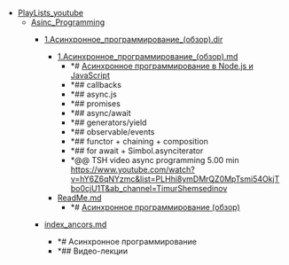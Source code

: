 - <a href = "F:\Node_projects\Node_Way\Education\TSH_video\PlayLists_youtube\cat.PlayLists_youtube\dir.PlayLists_youtube.md">PlayLists_youtube</a>
    - <a href = "F:\Node_projects\Node_Way\Education\TSH_video\PlayLists_youtube\Asinc_Programming\cat.Asinc_Programming\dir.Asinc_Programming.md">Asinc_Programming</a>
        - <a href = "F:\Node_projects\Node_Way\Education\TSH_video\PlayLists_youtube\Asinc_Programming\1.Асинхронное_программирование_(обзор).dir\cat.1.Асинхронное_программирование_(обзор).dir\dir.1.Асинхронное_программирование_(обзор).dir.md">1.Асинхронное_программирование_(обзор).dir</a>
            - <a href = "F:\Node_projects\Node_Way\Education\TSH_video\PlayLists_youtube\Asinc_Programming\1.Асинхронное_программирование_(обзор).dir\1.Асинхронное_программирование_(обзор).md">1.Асинхронное_программирование_(обзор).md</a>
                - *# [Асинхронное программирование в Node.js и JavaScript](https://www.youtube.com/watch?v=hY6Z6qNYzmc&list=PLHhi8ymDMrQZ0MpTsmi54OkjTbo0cjU1T&ab_channel=TimurShemsedinov)
                - *## callbacks
                - *## async.js
                - *## promises
                - *## async/await
                - *## generators/yield
                - *## observable/events 
                - *## functor + chaining + composition
                - *## for await + Simbol.asynciterator
                - *@@ TSH video async programming 5.00 min https://www.youtube.com/watch?v=hY6Z6qNYzmc&list=PLHhi8ymDMrQZ0MpTsmi54OkjTbo0cjU1T&ab_channel=TimurShemsedinov
            - <a href = "F:\Node_projects\Node_Way\Education\TSH_video\PlayLists_youtube\Asinc_Programming\1.Асинхронное_программирование_(обзор).dir\ReadMe.md">ReadMe.md</a>
                - *# [Асинхронное программирование (обзор)](https://youtu.be/hY6Z6qNYzmc)
        
        - <a href = "F:\Node_projects\Node_Way\Education\TSH_video\PlayLists_youtube\Asinc_Programming\index_ancors.md">index_ancors.md</a>
            - *# Асинхронное программирование
            - *## Видео-лекции
    
